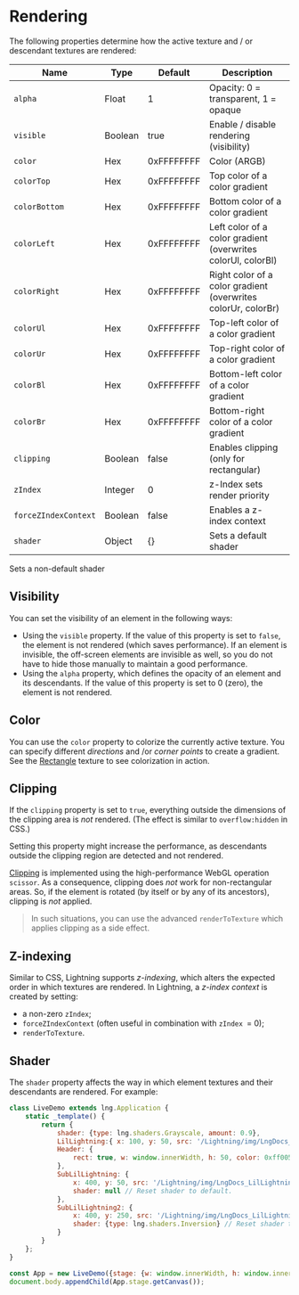 # Rendering

The following properties determine how the active texture and / or descendant textures are rendered:

| Name | Type | Default | Description |
|---|---|---|---|
| `alpha` | Float | 1 | Opacity: 0 = transparent, 1 = opaque |
| `visible` | Boolean | true | Enable / disable rendering (visibility) |
| `color` | Hex | 0xFFFFFFFF | Color (ARGB) |
| `colorTop` | Hex | 0xFFFFFFFF | Top color of a color gradient |
| `colorBottom` | Hex | 0xFFFFFFFF | Bottom color of a color gradient |
| `colorLeft` | Hex | 0xFFFFFFFF | Left color of a color gradient (overwrites colorUl, colorBl) |
| `colorRight` | Hex | 0xFFFFFFFF | Right color of a color gradient (overwrites colorUr, colorBr) |
| `colorUl` | Hex | 0xFFFFFFFF | Top-left color of a color gradient |
| `colorUr` | Hex | 0xFFFFFFFF | Top-right color of a color gradient |
| `colorBl` | Hex | 0xFFFFFFFF | Bottom-left color of a color gradient |
| `colorBr` | Hex | 0xFFFFFFFF | Bottom-right color of a color gradient |
| `clipping` | Boolean | false | Enables clipping (only for rectangular) |
| `zIndex` | Integer | 0 | z-Index sets render priority |
| `forceZIndexContext` | Boolean | false | Enables a z-index context |
| `shader` | Object | {} | Sets a default shader |
 Sets a non-default shader

## Visibility

You can set the visibility of an element in the following ways:

* Using the `visible` property. If  the value of this property is set to `false`,  the element is not rendered (which saves performance). If an element is invisible, the off-screen elements are invisible as well, so you do not have to hide those manually to maintain a good performance.
* Using the `alpha` property, which defines the opacity of an element and its descendants. If the value of this property is set to 0 (zero), the element is not rendered.

## Color

You can use the `color` property to colorize the currently active texture. You can specify different *directions* and /or *corner points* to create a gradient. See the [Rectangle](../Textures/Rectangle.md) texture to see colorization in action.

## Clipping

If the `clipping` property is set to `true`, everything outside the dimensions of the clipping area is *not* rendered. (The effect is similar to `overflow:hidden` in CSS.)

Setting this property might increase the performance, as descendants outside the clipping region are detected and not rendered.

[Clipping](../../Templates/Clipping.md) is implemented using the high-performance WebGL operation `scissor`. As a consequence, clipping  does *not* work for non-rectangular areas. So, if the element is rotated (by itself or by any of its ancestors), clipping is *not* applied.

> In such situations, you can use the advanced `renderToTexture` which applies clipping as a side effect.

## Z-indexing

Similar to CSS, Lightning supports *z-indexing*, which alters the expected order in which textures are rendered.
In Lightning, a *z-index context* is created by setting:

* a non-zero `zIndex`;
* `forceZIndexContext` (often useful in combination with `zIndex `= 0);
* `renderToTexture`.

## Shader

The `shader` property affects the way in which element textures and their descendants are rendered. For example:

```js
class LiveDemo extends lng.Application {
    static _template() {
        return {
            shader: {type: lng.shaders.Grayscale, amount: 0.9},
            LilLightning:{ x: 100, y: 50, src: '/Lightning/img/LngDocs_LilLightningIdle.png'},
            Header: {
                rect: true, w: window.innerWidth, h: 50, color: 0xff005500
            },
            SubLilLightning: {
                x: 400, y: 50, src: '/Lightning/img/LngDocs_LilLightningIdle.png',
                shader: null // Reset shader to default.
            },
            SubLilLightning2: {
                x: 400, y: 250, src: '/Lightning/img/LngDocs_LilLightningIdle.png',
                shader: {type: lng.shaders.Inversion} // Reset shader to other.
            }
        }
    };
}

const App = new LiveDemo({stage: {w: window.innerWidth, h: window.innerHeight, useImageWorker: false}});
document.body.appendChild(App.stage.getCanvas());
```